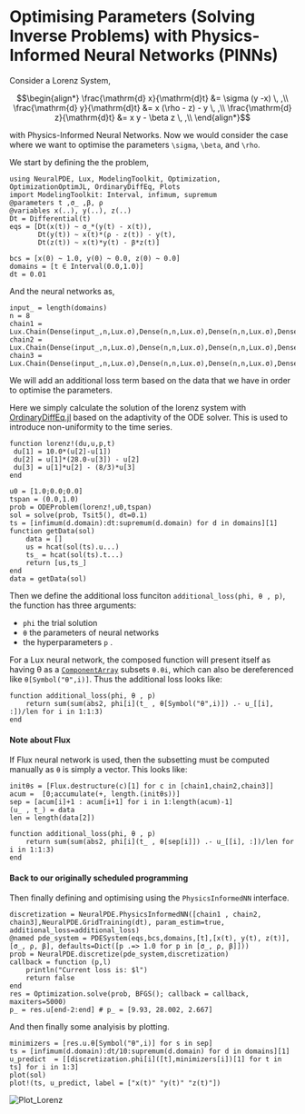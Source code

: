 # Optimising Parameters (Solving Inverse Problems) with Physics-Informed Neural Networks (PINNs)

Consider a Lorenz System,

```math
\begin{align*}
    \frac{\mathrm{d} x}{\mathrm{d}t} &= \sigma (y -x) \, ,\\
    \frac{\mathrm{d} y}{\mathrm{d}t} &= x (\rho - z) - y \, ,\\
    \frac{\mathrm{d} z}{\mathrm{d}t} &= x y - \beta z \, ,\\
\end{align*}
```

with Physics-Informed Neural Networks. Now we would consider the case where we want to optimise the parameters `\sigma`, `\beta`, and `\rho`.

We start by defining the the problem,

```@example param_estim
using NeuralPDE, Lux, ModelingToolkit, Optimization, OptimizationOptimJL, OrdinaryDiffEq, Plots
import ModelingToolkit: Interval, infimum, supremum
@parameters t ,σ_ ,β, ρ
@variables x(..), y(..), z(..)
Dt = Differential(t)
eqs = [Dt(x(t)) ~ σ_*(y(t) - x(t)),
       Dt(y(t)) ~ x(t)*(ρ - z(t)) - y(t),
       Dt(z(t)) ~ x(t)*y(t) - β*z(t)]

bcs = [x(0) ~ 1.0, y(0) ~ 0.0, z(0) ~ 0.0]
domains = [t ∈ Interval(0.0,1.0)]
dt = 0.01
```

And the neural networks as,

```@example param_estim
input_ = length(domains)
n = 8
chain1 = Lux.Chain(Dense(input_,n,Lux.σ),Dense(n,n,Lux.σ),Dense(n,n,Lux.σ),Dense(n,1))
chain2 = Lux.Chain(Dense(input_,n,Lux.σ),Dense(n,n,Lux.σ),Dense(n,n,Lux.σ),Dense(n,1))
chain3 = Lux.Chain(Dense(input_,n,Lux.σ),Dense(n,n,Lux.σ),Dense(n,n,Lux.σ),Dense(n,1))
```

We will add an additional loss term based on the data that we have in order to optimise the parameters.

Here we simply calculate the solution of the lorenz system with [OrdinaryDiffEq.jl](https://diffeq.sciml.ai/v1.10/tutorials/ode_example.html#In-Place-Updates-1) based on the adaptivity of the ODE solver. This is used to introduce non-uniformity to the time series.

```@example param_estim
function lorenz!(du,u,p,t)
 du[1] = 10.0*(u[2]-u[1])
 du[2] = u[1]*(28.0-u[3]) - u[2]
 du[3] = u[1]*u[2] - (8/3)*u[3]
end

u0 = [1.0;0.0;0.0]
tspan = (0.0,1.0)
prob = ODEProblem(lorenz!,u0,tspan)
sol = solve(prob, Tsit5(), dt=0.1)
ts = [infimum(d.domain):dt:supremum(d.domain) for d in domains][1]
function getData(sol)
    data = []
    us = hcat(sol(ts).u...)
    ts_ = hcat(sol(ts).t...)
    return [us,ts_]
end
data = getData(sol)
```

Then we define the additional loss funciton `additional_loss(phi, θ , p)`, the function has
three arguments:

- `phi` the trial solution
- `θ` the parameters of neural networks
- the hyperparameters `p` .

For a Lux neural network, the composed function will present itself as having θ as a
[`ComponentArray`](https://github.com/jonniedie/ComponentArrays.jl)
subsets `θ.θi`, which can also be dereferenced like `θ[Symbol("θ",i)]`. Thus the additional
loss looks like:

```@example param_estim
function additional_loss(phi, θ , p)
    return sum(sum(abs2, phi[i](t_ , θ[Symbol("θ",i)]) .- u_[[i], :])/len for i in 1:1:3)
end
```

#### Note about Flux

If Flux neural network is used, then the subsetting must be computed manually as `θ`
is simply a vector. This looks like:

```@example param_estim
initθs = [Flux.destructure(c)[1] for c in [chain1,chain2,chain3]]
acum =  [0;accumulate(+, length.(initθs))]
sep = [acum[i]+1 : acum[i+1] for i in 1:length(acum)-1]
(u_ , t_) = data
len = length(data[2])

function additional_loss(phi, θ , p)
    return sum(sum(abs2, phi[i](t_ , θ[sep[i]]) .- u_[[i], :])/len for i in 1:1:3)
end
```

#### Back to our originally scheduled programming

Then finally defining and optimising using the `PhysicsInformedNN` interface.

```@example param_estim
discretization = NeuralPDE.PhysicsInformedNN([chain1 , chain2, chain3],NeuralPDE.GridTraining(dt), param_estim=true, additional_loss=additional_loss)
@named pde_system = PDESystem(eqs,bcs,domains,[t],[x(t), y(t), z(t)],[σ_, ρ, β], defaults=Dict([p .=> 1.0 for p in [σ_, ρ, β]]))
prob = NeuralPDE.discretize(pde_system,discretization)
callback = function (p,l)
    println("Current loss is: $l")
    return false
end
res = Optimization.solve(prob, BFGS(); callback = callback, maxiters=5000)
p_ = res.u[end-2:end] # p_ = [9.93, 28.002, 2.667]
```

And then finally some analyisis by plotting.

```@example param_estim
minimizers = [res.u.θ[Symbol("θ",i)] for s in sep]
ts = [infimum(d.domain):dt/10:supremum(d.domain) for d in domains][1]
u_predict  = [[discretization.phi[i]([t],minimizers[i])[1] for t in ts] for i in 1:3]
plot(sol)
plot!(ts, u_predict, label = ["x(t)" "y(t)" "z(t)"])
```

![Plot_Lorenz](https://user-images.githubusercontent.com/12683885/110944192-2ae05f00-834d-11eb-910b-f5c06d22ec8a.png)
